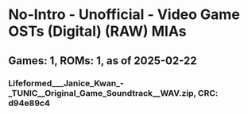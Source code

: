 # No-Intro - Unofficial - Video Game OSTs (Digital) (RAW) MIAs
## Games: 1, ROMs: 1, as of 2025-02-22

### Lifeformed___Janice_Kwan_-_TUNIC__Original_Game_Soundtrack__WAV.zip, CRC: d94e89c4
